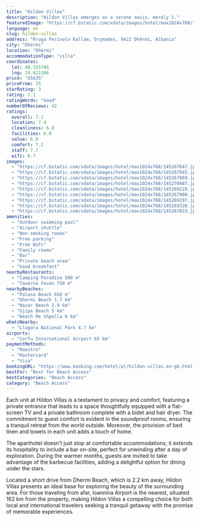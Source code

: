```yaml
---
title: "Hildon Villas"
description: "Hildon Villas emerges as a serene oasis, merely 1."
featuredImage: "https://cf.bstatic.com/xdata/images/hotel/max1024x768/145267847.jpg?k=e9553c0cddca6b9befbe914434eb11bf757891eb981789f09cc0df8010b02315&o=&hp=1"
language: en
slug: hildon-villas
address: "Rruga Perivolo Kallam, Drymades, 9422 Dhërmi, Albania"
city: "Dhërmi"
location: "Dhërmi"
accommodationType: "villa"
coordinates:
  lat: 40.155706
  lng: 19.621306
price: "US$35"
priceFrom: 35
starRating: 3
rating: 7.1
ratingWords: "Good"
numberOfReviews: 42
ratings:
  overall: 7.1
  location: 7.4
  cleanliness: 6.8
  facilities: 6.8
  value: 6.8
  comfort: 7.2
  staff: 7.7
  wifi: 6.7
images:
  - "https://cf.bstatic.com/xdata/images/hotel/max1024x768/145267847.jpg?k=e9553c0cddca6b9befbe914434eb11bf757891eb981789f09cc0df8010b02315&o=&hp=1"
  - "https://cf.bstatic.com/xdata/images/hotel/max1024x768/145267945.jpg?k=ed5d4d68aa3ffca62fca7e7d4181fe31c3226bc05700dd1b7808e153b4715ad8&o=&hp=1"
  - "https://cf.bstatic.com/xdata/images/hotel/max1024x768/145267869.jpg?k=a7551b26bc78cbceaf7452eb318ee4d6e14578daebdd607d184636ce2e305f63&o=&hp=1"
  - "https://cf.bstatic.com/xdata/images/hotel/max1024x768/145270487.jpg?k=6e390bc2e6a7bb485f0998d09b377016a3d41e7542d20af1a178470a4ac95988&o=&hp=1"
  - "https://cf.bstatic.com/xdata/images/hotel/max1024x768/145269228.jpg?k=e6f458e7dfaac7f01bbd1a7e94c0bde3a5a9717bf557c879294d5e72c3315001&o=&hp=1"
  - "https://cf.bstatic.com/xdata/images/hotel/max1024x768/145267900.jpg?k=f8125980f39fac913397b86a596a22d76aa8175c6754764703ef8c6132f58c49&o=&hp=1"
  - "https://cf.bstatic.com/xdata/images/hotel/max1024x768/145269297.jpg?k=94f8b7bb63cf6b85f5b64f5a596ac1013fc1793bff5bad1bd9b6a8a216dca255&o=&hp=1"
  - "https://cf.bstatic.com/xdata/images/hotel/max1024x768/145269320.jpg?k=2b05525a746435845f249ce4e50b69e308fcdbb743f2ef9438a383c911d5df71&o=&hp=1"
  - "https://cf.bstatic.com/xdata/images/hotel/max1024x768/145267833.jpg?k=a300cd6ec6831b9ab08ce224543a04008705541ce1faa8a08d5de6aeee37d71d&o=&hp=1"
amenities:
  - "Outdoor swimming pool"
  - "Airport shuttle"
  - "Non-smoking rooms"
  - "Free parking"
  - "Free WiFi"
  - "Family rooms"
  - "Bar"
  - "Private beach area"
  - "Good breakfast"
nearbyRestaurants:
  - "Camping Paradise 500 m"
  - "Taverna Fevan 750 m"
nearbyBeaches:
  - "Palasa Beach 650 m"
  - "Dhermi Beach 1.7 km"
  - "Nazar Beach 2.9 km"
  - "Gjipe Beach 5 km"
  - "Beach Me Shpella 6 km"
whatsNearby:
  - "Llogora National Park 4.7 km"
airports:
  - "Corfu International Airport 65 km"
paymentMethods:
  - "Maestro"
  - "Mastercard"
  - "Visa"
bookingURL: "https://www.booking.com/hotel/al/hildon-villas.en-gb.html?aid=8035640"
bestFor: "Best for Beach Access"
bestCategories: "Beach Access"
category: "Beach Access"
---
```


Each unit at Hildon Villas is a testament to privacy and comfort, featuring a private entrance that leads to a space thoughtfully equipped with a flat-screen TV and a private bathroom complete with a bidet and hair dryer. The commitment to guest comfort is evident in the soundproof rooms, ensuring a tranquil retreat from the world outside. Moreover, the provision of bed linen and towels in each unit adds a touch of home.

The aparthotel doesn't just stop at comfortable accommodations; it extends its hospitality to include a bar on-site, perfect for unwinding after a day of exploration. During the warmer months, guests are invited to take advantage of the barbecue facilities, adding a delightful option for dining under the stars.

Located a short drive from Dhermi Beach, which is 2.2 km away, Hildon Villas presents an ideal base for exploring the beauty of the surrounding area. For those traveling from afar, Ioannina Airport is the nearest, situated 162 km from the property, making Hildon Villas a compelling choice for both local and international travelers seeking a tranquil getaway with the promise of memorable experiences.